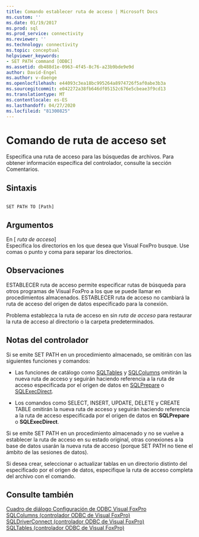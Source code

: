 ```yaml
---
title: Comando establecer ruta de acceso | Microsoft Docs
ms.custom: ''
ms.date: 01/19/2017
ms.prod: sql
ms.prod_service: connectivity
ms.reviewer: ''
ms.technology: connectivity
ms.topic: conceptual
helpviewer_keywords:
- SET PATH command [ODBC]
ms.assetid: db488d1e-0963-4f45-8c76-a23b9bde9e9d
author: David-Engel
ms.author: v-daenge
ms.openlocfilehash: e44093c3ea18bc995264a8974726f5af0abe3b3a
ms.sourcegitcommit: e042272a38fb646df05152c676e5cbeae3f9cd13
ms.translationtype: MT
ms.contentlocale: es-ES
ms.lasthandoff: 04/27/2020
ms.locfileid: "81300825"
---
```

# <a name="set-path-command"></a>Comando de ruta de acceso set
Especifica una ruta de acceso para las búsquedas de archivos. Para obtener información específica del controlador, consulte la sección Comentarios.  
  
## <a name="syntax"></a>Sintaxis  
  
```  
  
SET PATH TO [Path]  
```  
  
## <a name="arguments"></a>Argumentos  
 En [ *ruta de acceso*]  
 Especifica los directorios en los que desea que Visual FoxPro busque. Use comas o punto y coma para separar los directorios.  
  
## <a name="remarks"></a>Observaciones  
 ESTABLECER ruta de acceso permite especificar rutas de búsqueda para otros programas de Visual FoxPro a los que se puede llamar en procedimientos almacenados. ESTABLECER ruta de acceso no cambiará la ruta de acceso del origen de datos especificado para la conexión.  
  
 Problema establezca la ruta de acceso en sin *ruta de acceso* para restaurar la ruta de acceso al directorio o la carpeta predeterminados.  
  
## <a name="driver-remarks"></a>Notas del controlador  
 Si se emite SET PATH en un procedimiento almacenado, se omitirán con las siguientes funciones y comandos:  
  
-   Las funciones de catálogo como [SQLTables](../../odbc/microsoft/sqltables-visual-foxpro-odbc-driver.md) y [SQLColumns](../../odbc/microsoft/sqlcolumns-visual-foxpro-odbc-driver.md) omitirán la nueva ruta de acceso y seguirán haciendo referencia a la ruta de acceso especificada por el origen de datos en [SQLPrepare](../../odbc/microsoft/sqlprepare-visual-foxpro-odbc-driver.md) o [SQLExecDirect](../../odbc/microsoft/sqlexecdirect-visual-foxpro-odbc-driver.md).  
  
-   Los comandos como SELECT, INSERT, UPDATE, DELETE y CREATE TABLE omitirán la nueva ruta de acceso y seguirán haciendo referencia a la ruta de acceso especificada por el origen de datos en **SQLPrepare** o **SQLExecDirect**.  
  
 Si se emite SET PATH en un procedimiento almacenado y no se vuelve a establecer la ruta de acceso en su estado original, otras conexiones a la base de datos usarán la nueva ruta de acceso (porque SET PATH no tiene el ámbito de las sesiones de datos).  
  
 Si desea crear, seleccionar o actualizar tablas en un directorio distinto del especificado por el origen de datos, especifique la ruta de acceso completa del archivo con el comando.  
  
## <a name="see-also"></a>Consulte también  
 [Cuadro de diálogo Configuración de ODBC Visual FoxPro](../../odbc/microsoft/odbc-visual-foxpro-setup-dialog-box.md)   
 [SQLColumns (controlador ODBC de Visual FoxPro)](../../odbc/microsoft/sqlcolumns-visual-foxpro-odbc-driver.md)   
 [SQLDriverConnect (controlador ODBC de Visual FoxPro)](../../odbc/microsoft/sqldriverconnect-visual-foxpro-odbc-driver.md)   
 [SQLTables (controlador ODBC de Visual FoxPro)](../../odbc/microsoft/sqltables-visual-foxpro-odbc-driver.md)
